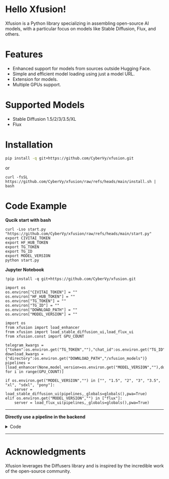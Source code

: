 # Hello Xfusion!
Xfusion is a Python library specializing in assembling open-source AI models, with a particular focus on models like Stable Diffusion, Flux, and others.

# Features
- Enhanced support for models from sources outside Hugging Face.
- Simple and efficient model loading using just a model URL.
- Extension for models.
- Multiple GPUs support.

# Supported Models
- Stable Diffusion 1.5/2/3/3.5/XL
- Flux

# Installation
```bash
pip install -q git+https://github.com/CyberVy/xfusion.git
```
or
```
curl -fsSL https://github.com/CyberVy/xfusion/raw/refs/heads/main/install.sh | bash
```
# Code Example

**Qucik start with bash**
```
curl -Lso start.py "https://github.com/CyberVy/xfusion/raw/refs/heads/main/start.py"
export CIVITAI_TOKEN
export HF_HUB_TOKEN
export TG_TOKEN
export TG_ID
export MODEL_VERSION
python start.py
```

**Jupyter Notebook**
```
!pip install -q git+https://github.com/CyberVy/xfusion.git
```
```python3
import os
os.environ["CIVITAI_TOKEN"] = ""
os.environ["HF_HUB_TOKEN"] = ""
os.environ["TG_TOKEN"] = ""
os.environ["TG_ID"] = ""
os.environ["DOWNLOAD_PATH"] = ""
os.environ["MODEL_VERSION"] = ""
```

```python3
import os
from xfusion import load_enhancer
from xfusion import load_stable_diffusion_ui,load_flux_ui
from xfusion.const import GPU_COUNT

telegram_kwargs = {"token":os.environ.get("TG_TOKEN",""),"chat_id":os.environ.get("TG_ID","")}
download_kwargs = {"directory":os.environ.get("DOWNLOAD_PATH","/xfusion_models")}
pipelines = [load_enhancer(None,model_version=os.environ.get("MODEL_VERSION",""),download_kwargs=download_kwargs,telegram_kwargs=telegram_kwargs) for i in range(GPU_COUNT)]

if os.environ.get("MODEL_VERSION","") in ["", "1.5", "2", "3", "3.5", "xl", "sdxl", "pony"]:
    server = load_stable_diffusion_ui(pipelines,_globals=globals(),pwa=True)
elif os.environ.get("MODEL_VERSION","") in ["flux"]:
    server = load_flux_ui(pipelines,_globals=globals(),pwa=True)
```

---
**Directly use a pipeline in the backend**
<details>
<summary>Code</summary>

```python
from xfusion.enhancement import load_enhancer
import torch

telegram_kwargs = {"token":"","chat_id":""}
download_kwargs = {"directory":"./xfusion_models"}

model = "https://civitai.com/api/download/models/646523?type=Model&format=SafeTensor&size=pruned&fp=fp16"
pipeline = load_enhancer(model,model_version="xl", download_kwargs=download_kwargs, telegram_kwargs=telegram_kwargs).to("cuda")

prompt = """
young white woman with dramatic makeup resembling a melted clown, deep black smokey eyes, smeared red lipstick, and white face paint streaks, wet hair falling over shoulders, dark and intense aesthetic, fashion editorial style, aged around 20 years, inspired by rick genest's zombie boy look, best quality
"""
negative_prompt = """
bad hands, malformed limbs, malformed fingers, bad anatomy, fat fingers, ugly, unreal, cgi, airbrushed, watermark, low resolution
"""

num_inference_steps = 30
guidance_scale = 2
clip_skip = 0

seed = 13743883683399229202

width = None
height = None

images = pipeline(prompt=prompt,negative_prompt=negative_prompt,generator=torch.Generator(pipeline.device).manual_seed(seed),width=width,height=height,num_inference_steps=num_inference_steps,guidance_scale=guidance_scale,clip_skip=clip_skip).images
```
</details>

---
# Acknowledgments
Xfusion leverages the Diffusers library and is inspired by the incredible work of the open-source community.




